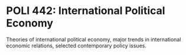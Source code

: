 # POLI 442: International Political Economy

Theories of international political economy, major trends in international economic relations, selected contemporary policy issues.